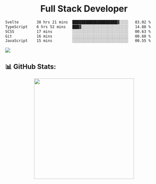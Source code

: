   <h1 align="center" font="bold">
Full Stack Developer 
</h1>


 <!--START_SECTION:waka-->

```txt
Svelte        38 hrs 21 mins  ████████████████████▓░░░░   83.02 %
TypeScript    6 hrs 52 mins   ███▓░░░░░░░░░░░░░░░░░░░░░   14.88 %
SCSS          17 mins         ░░░░░░░░░░░░░░░░░░░░░░░░░   00.63 %
Git           16 mins         ░░░░░░░░░░░░░░░░░░░░░░░░░   00.60 %
JavaScript    15 mins         ░░░░░░░░░░░░░░░░░░░░░░░░░   00.55 %
```

<!--END_SECTION:waka-->

  <p align="start">
   
<a href="https://linkedin.com/in/Abhishek">
<img src="https://skillicons.dev/icons?i=cpp,java,python,html,css,js,postgres,mongodb,linux,bash,git,github,react,express,nodejs,nextjs,gcp,docker,vscode,postman,powershell,githubactions,&theme=dark&perline=10" />
</a>
</p>



## 📊 GitHub Stats:

 <div align="center">

 <!-- github streak start -->

<img width=320 src="https://github-readme-streak-stats.herokuapp.com/?user=Abhishek9503&layout=compact"  />

<!-- github streak end -->
